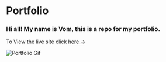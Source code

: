 # Portfolio 

### Hi all! My name is Vom, this is a repo for my portfolio.

To View the live site click [here &rarr;](https://portfolio-template.surge.sh)

![Portfolio Gif](/images/portfolio.gif)
